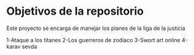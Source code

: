 # Objetivos de la repositorio

Este proyecto se encarga de manejar los planes de la liga de la justicia




1-Ataque a los titanes
2-Los guerreros de zodiaco
3-Swort art online
4-karav sevda
